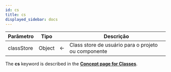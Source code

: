 ```yaml
---
id: cs
title: cs
displayed_sidebar: docs
---
```


| Parâmetro  | Tipo   |                             | Descrição                                           |
| ---------- | ------ | --------------------------- | --------------------------------------------------- |
| classStore | Object | <- | Class store de usuário para o projeto ou componente |

The **cs** keyword is described in the [**Concept page for Classes**](../Concepts/classes.md#cs).
